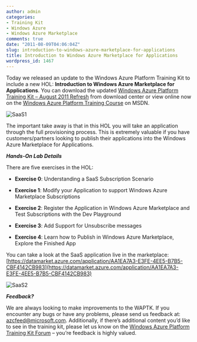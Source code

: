 ```yaml
---
author: admin
categories:
- Training Kit
- Windows Azure
- Windows Azure Marketplace
comments: true
date: "2011-08-09T04:06:04Z"
slug: introduction-to-windows-azure-marketplace-for-applications
title: Introduction to Windows Azure Marketplace for Applications
wordpress_id: 1467
---
```


Today we released an update to the Windows Azure Platform Training Kit to include a new HOL: **Introduction to Windows Azure Marketplace for Applications**. You can download the updated [Windows Azure Platform Training Kit – August 2011 Refresh](http://go.microsoft.com/fwlink/?LinkID=130354) from download center or view online now on the [Windows Azure Platform Training Course](http://msdn.microsoft.com/en-us/gg271268) on MSDN.

 

![SaaS1](https://wadewegner.blob.core.windows.net/wordpress/2011/08/SaaS1.jpg)

 

The important take away is that in this HOL you will take an application through the full provisioning process. This is extremely valuable if you have customers/partners looking to publish their applications into the Windows Azure Marketplace for Applications.

 

**_Hands-On Lab Details_**

 

There are five exercises in the HOL:

 

  
  * **Exercise 0**: Understanding a SaaS Subscription Scenario
   
  * **Exercise 1**: Modify your Application to support Windows Azure Marketplace Subscriptions
   
  * **Exercise 2**: Register the Application in Windows Azure Marketplace and Test Subscriptions with the Dev Playground
   
  * **Exercise 3**: Add Support for Unsubscribe messages
   
  * **Exercise 4**: Learn how to Publish in Windows Azure Marketplace, Explore the Finished App
 

You can take a look at the SaaS application live in the marketplace: [https://datamarket.azure.com/application/AA1EA7A3-E3FE-4EE5-B7B5-CBF4142CB983](https://datamarket.azure.com/application/AA1EA7A3-E3FE-4EE5-B7B5-CBF4142CB983)

 

![SaaS2](https://wadewegner.blob.core.windows.net/wordpress/2011/08/SaaS2.jpg)

 

**_Feedback?_**

 

We are always looking to make improvements to the WAPTK. If you encounter any bugs or have any problems, please send us feedback at: [azcfeed@microsoft.com](mailto:azcfeed@microsoft.com). Additionally, if there’s additional content you’d like to see in the training kit, please let us know on the [Windows Azure Platform Training Kit Forum](http://go.microsoft.com/fwlink/?LinkID=130354) – you’re feedback is highly valued.
